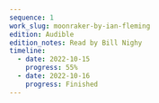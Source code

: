 ```yaml
---
sequence: 1
work_slug: moonraker-by-ian-fleming
edition: Audible
edition_notes: Read by Bill Nighy
timeline:
  - date: 2022-10-15
    progress: 55%
  - date: 2022-10-16
    progress: Finished
---
```

